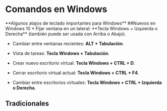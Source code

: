 <h1>Comandos en Windows</h1>
**Algunos atajos de teclado importantes para Windows**
##Nuevos en Windows 10
* Fijar ventana en un lateral: **Tecla Windows + Izquierda o Derecha** (también puede ser usada con Arriba o Abajo).

* Cambiar entre ventanas recientes: **ALT + Tabulación**.

* Vista de tareas: **Tecla Windows + Tabulación**.

* Crear nuevo escritorio virtual: **Tecla Windows + CTRL + D**.

* Cerrar escritorio virtual actual: **Tecla Windows + CTRL + F4**.

* Cambiar entre escritorios virtuales: **Tecla Windows + CTRL + Izquierda o Derecha**.
## Tradicionales
